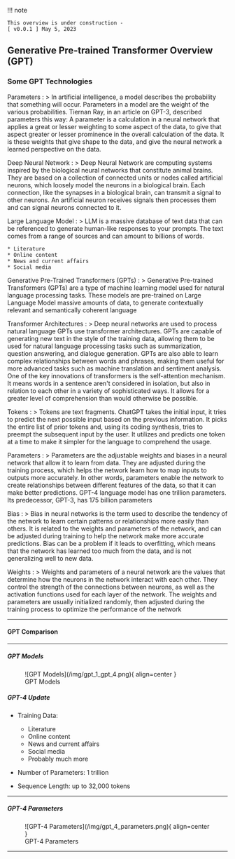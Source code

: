 !!! note
    
    This overview is under construction - 
    [ v0.0.1 ] May 5, 2023

## Generative Pre-trained Transformer Overview (GPT)

### Some GPT Technologies

Parameters
: > In artificial intelligence, a model describes the probability that something will occur. Parameters in a model are the weight of the various probabilities. Tiernan Ray, in an article on GPT-3, described parameters this way:
A parameter is a calculation in a neural network that applies a great or lesser weighting to some aspect of the data, to give that aspect greater or lesser prominence in the overall calculation of the data. It is these weights that give shape to the data, and give the neural network a learned perspective on the data.

Deep Neural Network
: > Deep Neural Network are computing systems inspired by the biological neural networks that constitute animal brains. They are based on a collection of connected units or nodes called artificial neurons, which loosely model the neurons in a biological brain. Each connection, like the synapses in a biological brain, can transmit a signal to other neurons. An artificial neuron receives signals then processes them and can signal neurons connected to it. 

Large Language Model
: > LLM is a massive database of text data that can be referenced to generate human-like responses to your prompts. The text comes from a range of sources and can amount to billions of words. 

    * Literature
    * Online content
    * News and current affairs
    * Social media

Generative Pre-Trained Transformers (GPTs)
: > Generative Pre-trained Transformers (GPTs) are a type of machine learning model used for natural language processing tasks. These models are pre-trained on Large Language Model massive amounts of data, to generate contextually relevant and semantically coherent language

Transformer Architectures
: > Deep neural networks are used to process natural language
GPTs use transformer architectures. GPTs are capable of generating new text in the style of the training data, allowing them to be used for natural language processing tasks such as summarization, question answering, and dialogue generation. GPTs are also able to learn complex relationships between words and phrases, making them useful for more advanced tasks such as machine translation and sentiment analysis. One of the key innovations of transformers is the self-attention mechanism. It means words in a sentence aren't considered in isolation, but also in relation to each other in a variety of sophisticated ways. It allows for a greater level of comprehension than would otherwise be possible.

Tokens
: > Tokens are text fragments. ChatGPT takes the initial input, it tries to predict the next possible input based on the previous information. It picks the entire list of prior tokens and, using its coding synthesis, tries to preempt the subsequent input by the user. It utilizes and predicts one token at a time to make it simpler for the language to comprehend the usage.

Parameters
: > Parameters are the adjustable weights and biases in a neural network that allow it to learn from data. They are adjusted during the training process, which helps the network learn how to map inputs to outputs more accurately. In other words, parameters enable the network to create relationships between different features of the data, so that it can make better predictions.  GPT-4 language model has one trillion parameters. Its predecessor, GPT-3, has 175 billion parameters

Bias
: > Bias in neural networks is the term used to describe the tendency of the network to learn certain patterns or relationships more easily than others. It is related to the weights and parameters of the network, and can be adjusted during training to help the network make more accurate predictions. Bias can be a problem if it leads to overfitting, which means that the network has learned too much from the data, and is not generalizing well to new data.

Weights
: > Weights and parameters of a neural network are the values that determine how the neurons in the network interact with each other. They control the strength of the connections between neurons, as well as the activation functions used for each layer of the network. The weights and parameters are usually initialized randomly, then adjusted during the training process to optimize the performance of the network


<!-- >* OpenAI stated that GPT-4 is "more reliable, creative, and able to handle much more nuanced instructions than GPT-3.5. They produced two versions of GPT-4, with context windows of 8,192 and 32,768 tokens, a significant improvement over GPT-3.5 and GPT-3, which were limited to 4,096 and 2,049 tokens respectively.

>* GPT-4, the latest of those projects, was likely trained using trillions of words of text and many thousands of powerful computer chips. The process cost over $100 million.

>* Generative pre-trained transformers (GPT) are a family of large language models (LLMs). GPT models are artificial neural networks that are based on the transformer architecture, pre-trained on large datasets of unlabelled text, and able to generate novel human-like text. https://en.wikipedia.org/wiki/Generative_pre-trained_transformer

>* Generative Pre-trained Transformers (GPTs) are a type of machine learning model used for natural language processing tasks. These models are pre-trained on massive amounts of data, such as books and web pages, to generate contextually relevant and semantically coherent language. -->

---

#### GPT Comparison

---

##### GPT Models

<figure markdown>
  ![GPT Models](/img/gpt_1_gpt_4.png){ align=center }
<figcaption>GPT Models</figcaption>
</figure>

##### GPT-4 Update

* Training Data:  
    * Literature
    * Online content
    * News and current affairs
    * Social media
    * Probably much more

* Number of Parameters: 1 trillion
* Sequence Length: up to 32,000 tokens

---

##### GPT-4 Parameters

<figure markdown>
  ![GPT-4 Parameters](/img/gpt_4_parameters.png){ align=center }
<figcaption>GPT-4 Parameters</figcaption>
</figure>

---

